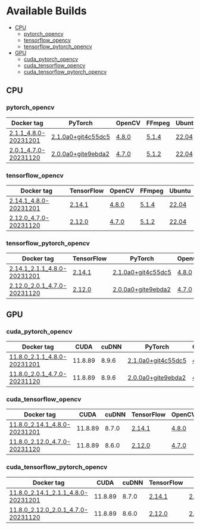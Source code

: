 # Available Builds
  - [CPU](#CPU)
    - [pytorch_opencv](#pytorch_opencv)
    - [tensorflow_opencv](#tensorflow_opencv)
    - [tensorflow_pytorch_opencv](#tensorflow_pytorch_opencv)
  - [GPU](#GPU)
    - [cuda_pytorch_opencv](#cuda_pytorch_opencv)
    - [cuda_tensorflow_opencv](#cuda_tensorflow_opencv)
    - [cuda_tensorflow_pytorch_opencv](#cuda_tensorflow_pytorch_opencv)
## CPU
### pytorch_opencv
| Docker tag | PyTorch | OpenCV | FFmpeg | Ubuntu |
| --- | --- | --- | --- | --- |
| [2.1.1_4.8.0-20231201](BuildDetails/20231201/pytorch_opencv-2.1.1_4.8.0-20231201/Dockerfile) | [2.1.0a0+git4c55dc5](BuildDetails/20231201/pytorch_opencv-2.1.1_4.8.0-20231201/PyTorch--Details.txt) | [4.8.0](BuildDetails/20231201/pytorch_opencv-2.1.1_4.8.0-20231201/OpenCV--Details.txt) | [5.1.4](BuildDetails/20231201/pytorch_opencv-2.1.1_4.8.0-20231201/FFmpeg--Details.txt) | [22.04](BuildDetails/20231201/pytorch_opencv-2.1.1_4.8.0-20231201/System--Details.txt) |
| [2.0.1_4.7.0-20231120](BuildDetails/20231120/pytorch_opencv-2.0.1_4.7.0-20231120/Dockerfile) | [2.0.0a0+gite9ebda2](BuildDetails/20231120/pytorch_opencv-2.0.1_4.7.0-20231120/PyTorch--Details.txt) | [4.7.0](BuildDetails/20231120/pytorch_opencv-2.0.1_4.7.0-20231120/OpenCV--Details.txt) | [5.1.2](BuildDetails/20231120/pytorch_opencv-2.0.1_4.7.0-20231120/FFmpeg--Details.txt) | [22.04](BuildDetails/20231120/pytorch_opencv-2.0.1_4.7.0-20231120/System--Details.txt) |

### tensorflow_opencv
| Docker tag | TensorFlow | OpenCV | FFmpeg | Ubuntu |
| --- | --- | --- | --- | --- |
| [2.14.1_4.8.0-20231201](BuildDetails/20231201/tensorflow_opencv-2.14.1_4.8.0-20231201/Dockerfile) | [2.14.1](BuildDetails/20231201/tensorflow_opencv-2.14.1_4.8.0-20231201/TensorFlow--Details.txt) | [4.8.0](BuildDetails/20231201/tensorflow_opencv-2.14.1_4.8.0-20231201/OpenCV--Details.txt) | [5.1.4](BuildDetails/20231201/tensorflow_opencv-2.14.1_4.8.0-20231201/FFmpeg--Details.txt) | [22.04](BuildDetails/20231201/tensorflow_opencv-2.14.1_4.8.0-20231201/System--Details.txt) |
| [2.12.0_4.7.0-20231120](BuildDetails/20231120/tensorflow_opencv-2.12.0_4.7.0-20231120/Dockerfile) | [2.12.0](BuildDetails/20231120/tensorflow_opencv-2.12.0_4.7.0-20231120/TensorFlow--Details.txt) | [4.7.0](BuildDetails/20231120/tensorflow_opencv-2.12.0_4.7.0-20231120/OpenCV--Details.txt) | [5.1.2](BuildDetails/20231120/tensorflow_opencv-2.12.0_4.7.0-20231120/FFmpeg--Details.txt) | [22.04](BuildDetails/20231120/tensorflow_opencv-2.12.0_4.7.0-20231120/System--Details.txt) |

### tensorflow_pytorch_opencv
| Docker tag | TensorFlow | PyTorch | OpenCV | FFmpeg | Ubuntu |
| --- | --- | --- | --- | --- | --- |
| [2.14.1_2.1.1_4.8.0-20231201](BuildDetails/20231201/tensorflow_pytorch_opencv-2.14.1_2.1.1_4.8.0-20231201/Dockerfile) | [2.14.1](BuildDetails/20231201/tensorflow_pytorch_opencv-2.14.1_2.1.1_4.8.0-20231201/TensorFlow--Details.txt) | [2.1.0a0+git4c55dc5](BuildDetails/20231201/tensorflow_pytorch_opencv-2.14.1_2.1.1_4.8.0-20231201/PyTorch--Details.txt) | [4.8.0](BuildDetails/20231201/tensorflow_pytorch_opencv-2.14.1_2.1.1_4.8.0-20231201/OpenCV--Details.txt) | [5.1.4](BuildDetails/20231201/tensorflow_pytorch_opencv-2.14.1_2.1.1_4.8.0-20231201/FFmpeg--Details.txt) | [22.04](BuildDetails/20231201/tensorflow_pytorch_opencv-2.14.1_2.1.1_4.8.0-20231201/System--Details.txt) |
| [2.12.0_2.0.1_4.7.0-20231120](BuildDetails/20231120/tensorflow_pytorch_opencv-2.12.0_2.0.1_4.7.0-20231120/Dockerfile) | [2.12.0](BuildDetails/20231120/tensorflow_pytorch_opencv-2.12.0_2.0.1_4.7.0-20231120/TensorFlow--Details.txt) | [2.0.0a0+gite9ebda2](BuildDetails/20231120/tensorflow_pytorch_opencv-2.12.0_2.0.1_4.7.0-20231120/PyTorch--Details.txt) | [4.7.0](BuildDetails/20231120/tensorflow_pytorch_opencv-2.12.0_2.0.1_4.7.0-20231120/OpenCV--Details.txt) | [5.1.2](BuildDetails/20231120/tensorflow_pytorch_opencv-2.12.0_2.0.1_4.7.0-20231120/FFmpeg--Details.txt) | [22.04](BuildDetails/20231120/tensorflow_pytorch_opencv-2.12.0_2.0.1_4.7.0-20231120/System--Details.txt) |

## GPU
### cuda_pytorch_opencv
| Docker tag | CUDA | cuDNN | PyTorch | OpenCV | FFmpeg | Ubuntu |
| --- | --- | --- | --- | --- | --- | --- |
| [11.8.0_2.1.1_4.8.0-20231201](BuildDetails/20231201/cuda_pytorch_opencv-11.8.0_2.1.1_4.8.0-20231201/Dockerfile) | 11.8.89 | 8.9.6 | [2.1.0a0+git4c55dc5](BuildDetails/20231201/cuda_pytorch_opencv-11.8.0_2.1.1_4.8.0-20231201/PyTorch--Details.txt) | [4.8.0](BuildDetails/20231201/cuda_pytorch_opencv-11.8.0_2.1.1_4.8.0-20231201/OpenCV--Details.txt) | [5.1.4](BuildDetails/20231201/cuda_pytorch_opencv-11.8.0_2.1.1_4.8.0-20231201/FFmpeg--Details.txt) | [22.04](BuildDetails/20231201/cuda_pytorch_opencv-11.8.0_2.1.1_4.8.0-20231201/System--Details.txt) |
| [11.8.0_2.0.1_4.7.0-20231120](BuildDetails/20231120/cuda_pytorch_opencv-11.8.0_2.0.1_4.7.0-20231120/Dockerfile) | 11.8.89 | 8.9.6 | [2.0.0a0+gite9ebda2](BuildDetails/20231120/cuda_pytorch_opencv-11.8.0_2.0.1_4.7.0-20231120/PyTorch--Details.txt) | [4.7.0](BuildDetails/20231120/cuda_pytorch_opencv-11.8.0_2.0.1_4.7.0-20231120/OpenCV--Details.txt) | [5.1.2](BuildDetails/20231120/cuda_pytorch_opencv-11.8.0_2.0.1_4.7.0-20231120/FFmpeg--Details.txt) | [22.04](BuildDetails/20231120/cuda_pytorch_opencv-11.8.0_2.0.1_4.7.0-20231120/System--Details.txt) |

### cuda_tensorflow_opencv
| Docker tag | CUDA | cuDNN | TensorFlow | OpenCV | FFmpeg | Ubuntu |
| --- | --- | --- | --- | --- | --- | --- |
| [11.8.0_2.14.1_4.8.0-20231201](BuildDetails/20231201/cuda_tensorflow_opencv-11.8.0_2.14.1_4.8.0-20231201/Dockerfile) | 11.8.89 | 8.7.0 | [2.14.1](BuildDetails/20231201/cuda_tensorflow_opencv-11.8.0_2.14.1_4.8.0-20231201/TensorFlow--Details.txt) | [4.8.0](BuildDetails/20231201/cuda_tensorflow_opencv-11.8.0_2.14.1_4.8.0-20231201/OpenCV--Details.txt) | [5.1.4](BuildDetails/20231201/cuda_tensorflow_opencv-11.8.0_2.14.1_4.8.0-20231201/FFmpeg--Details.txt) | [22.04](BuildDetails/20231201/cuda_tensorflow_opencv-11.8.0_2.14.1_4.8.0-20231201/System--Details.txt) |
| [11.8.0_2.12.0_4.7.0-20231120](BuildDetails/20231120/cuda_tensorflow_opencv-11.8.0_2.12.0_4.7.0-20231120/Dockerfile) | 11.8.89 | 8.6.0 | [2.12.0](BuildDetails/20231120/cuda_tensorflow_opencv-11.8.0_2.12.0_4.7.0-20231120/TensorFlow--Details.txt) | [4.7.0](BuildDetails/20231120/cuda_tensorflow_opencv-11.8.0_2.12.0_4.7.0-20231120/OpenCV--Details.txt) | [5.1.2](BuildDetails/20231120/cuda_tensorflow_opencv-11.8.0_2.12.0_4.7.0-20231120/FFmpeg--Details.txt) | [22.04](BuildDetails/20231120/cuda_tensorflow_opencv-11.8.0_2.12.0_4.7.0-20231120/System--Details.txt) |

### cuda_tensorflow_pytorch_opencv
| Docker tag | CUDA | cuDNN | TensorFlow | PyTorch | OpenCV | FFmpeg | Ubuntu |
| --- | --- | --- | --- | --- | --- | --- | --- |
| [11.8.0_2.14.1_2.1.1_4.8.0-20231201](BuildDetails/20231201/cuda_tensorflow_pytorch_opencv-11.8.0_2.14.1_2.1.1_4.8.0-20231201/Dockerfile) | 11.8.89 | 8.7.0 | [2.14.1](BuildDetails/20231201/cuda_tensorflow_pytorch_opencv-11.8.0_2.14.1_2.1.1_4.8.0-20231201/TensorFlow--Details.txt) | [2.1.0a0+git4c55dc5](BuildDetails/20231201/cuda_tensorflow_pytorch_opencv-11.8.0_2.14.1_2.1.1_4.8.0-20231201/PyTorch--Details.txt) | [4.8.0](BuildDetails/20231201/cuda_tensorflow_pytorch_opencv-11.8.0_2.14.1_2.1.1_4.8.0-20231201/OpenCV--Details.txt) | [5.1.4](BuildDetails/20231201/cuda_tensorflow_pytorch_opencv-11.8.0_2.14.1_2.1.1_4.8.0-20231201/FFmpeg--Details.txt) | [22.04](BuildDetails/20231201/cuda_tensorflow_pytorch_opencv-11.8.0_2.14.1_2.1.1_4.8.0-20231201/System--Details.txt) |
| [11.8.0_2.12.0_2.0.1_4.7.0-20231120](BuildDetails/20231120/cuda_tensorflow_pytorch_opencv-11.8.0_2.12.0_2.0.1_4.7.0-20231120/Dockerfile) | 11.8.89 | 8.6.0 | [2.12.0](BuildDetails/20231120/cuda_tensorflow_pytorch_opencv-11.8.0_2.12.0_2.0.1_4.7.0-20231120/TensorFlow--Details.txt) | [2.0.0a0+gite9ebda2](BuildDetails/20231120/cuda_tensorflow_pytorch_opencv-11.8.0_2.12.0_2.0.1_4.7.0-20231120/PyTorch--Details.txt) | [4.7.0](BuildDetails/20231120/cuda_tensorflow_pytorch_opencv-11.8.0_2.12.0_2.0.1_4.7.0-20231120/OpenCV--Details.txt) | [5.1.2](BuildDetails/20231120/cuda_tensorflow_pytorch_opencv-11.8.0_2.12.0_2.0.1_4.7.0-20231120/FFmpeg--Details.txt) | [22.04](BuildDetails/20231120/cuda_tensorflow_pytorch_opencv-11.8.0_2.12.0_2.0.1_4.7.0-20231120/System--Details.txt) |


